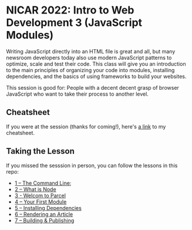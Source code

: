 # NICAR 2022: Intro to Web Development 3 (JavaScript Modules)
Writing JavaScript directly into an HTML file is great and all, but many newsroom developers today also use modern JavaScript patterns to optimize, scale and test their code. This class will give you an introduction to the main principles of organizing your code into modules, installing dependencies, and the basics of using frameworks to build your websites.

This session is good for: People with a decent decent grasp of browser JavaScript who want to take their process to another level.

## Cheatsheet
If you were at the session (thanks for coming!), here's [a link](cheatsheet.md) to my cheatsheet.


## Taking the Lesson
If you missed the sesssion in person, you can follow the lessons in this repo:
- [1 – The Command Line](./lesson/1%20– The%20Command%20Line.md);
- [2 – What is Node](./lesson/2%20– What%20is%20Node.md)
- [3 - Welcom to Parcel](./lesson/3%20– Welcome%20to%20Parcel.md)
- [4 – Your First Module](./lesson/4%20– Your%20First%20Module.md)
- [5 – Installing Dependencies](./lesson/5%20– Installing%20Dependencies.md)
- [6 – Rendering an Article](./lesson/6%20– Rendering%20an%20Article.md)
- [7 – Building & Publishing](./lesson/7%20– Building%20&%20Publishing.md)